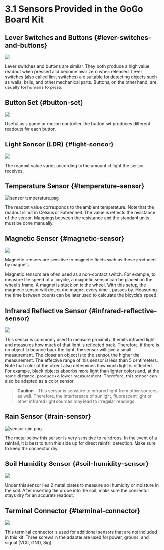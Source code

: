 # 3.1 Sensors Provided in the GoGo Board Kit

## Lever Switches and Buttons {#lever-switches-and-buttons}

![](https://lh6.googleusercontent.com/XXhoiviM0cP9LWZSgzPx0pWmHF0x-tR4V8OhTWUseZfxY3xGaHsyGhh-O5gTvfPI-BFfGeMEibbzyN9AMxTOgTI_vG4uYLYIu8t6anoM7GqdF8GhQbq1BX0YVVc38N52Md8o0loC)

Lever switches and buttons are similar. They both produce a high value readout when pressed and become near zero when released. Lever switches \(also called limit switches\) are suitable for detecting objects such as walls, balls, and other mechanical parts. Buttons, on the other hand, are usually for humans to press.

## Button Set {#button-set}

![](https://lh5.googleusercontent.com/VUuiVQfDIceaurA8ryCCKjCOdan_ojwqc-Ogk9oiTRG6wBkPoh3-9_3EjxNkxEgRUqDUo_AL_sG_9mdyHAXpLfrVwb0iCmKGt-oUY4JY7gBwwPLyMTdp5RJ7jfbck4nPfMl6uJOx)

Useful as a game or motion controller, the button set produces different readouts for each button.

## Light Sensor \(LDR\) {#light-sensor}

![](https://lh5.googleusercontent.com/Rmta4SQ9rb1CuqJC9vY8uw2z4zgpFS7AN6q9hSuqbtxWINkbDGAognrPA6hnccv69Y8ekl-TX3fxjedsuwo3xmHmx09xpjsnYAJB_OJgzHxJvoyNSvG8lybrCexIjteQXqjVuOnZ)

The readout value varies according to the amount of light the sensor receives.

## Temperature Sensor {#temperature-sensor}

![sensor temperature.png](https://lh4.googleusercontent.com/GgtVOBlhdmGlF5LMSz3Avz-HLId9joXpfCZim2qFtt0QcdBQ25VHQd26BjgpoJD-vrjQtmdlnh5DhBlurrMIGVKLwScvIS4_8jwphbhye3EXrXdJP_gFW9FFYLhtqAdA9J5Dwn5j)

The readout value corresponds to the ambient temperature. Note that the readout is not in Celsius or Fahrenheit. The value is reflects the resistance of the sensor. Mappings between the resistance and the standard units must be done manually.

## Magnetic Sensor {#magnetic-sensor}

![](https://lh6.googleusercontent.com/CQGNhkdfH75drhz385lKoW1OglalqJBSMLQhiySijjqP--X6O6tu1wlXJOunjBo812kH5iarjZ3BdrSkZTjiJ4qFYrz-Be1pFbg5Ih_bgaO-koYnUkgcByjTe5c2BLh3POmkZuE5)

Magnetic sensors are sensitive to magnetic fields such as those produced by magnets.

Magnetic sensors are often used as a non-contact switch. For example, to measure the speed of a bicycle, a magnetic sensor can be placed on the wheel’s frame. A magnet is stuck on to the wheel. With this setup, the magnetic sensor will detect the magnet every time it passes by. Measuring the time between counts can be later used to calculate the bicycle’s speed.

## Infrared Reflective Sensor {#infrared-reflective-sensor}

![](https://lh6.googleusercontent.com/9bqUi-qv_uhq71zSn1qe5G5Q2os-9ULuRJx4bYSiWGFkwLS6zst3X9RLamf2FFtss5Z84vbJSwBFot1EuPXAiKHHl78HWCK0QvImOj_90SzTNkjAKNDW9R7ATZbA-Ty3MOQCzG-f)

This sensor is commonly used to measure proximity. It emits infrared light and measures how much of that light is reflected back. Therefore, if there is no object to bounce back the light, the sensor will give a small measurement. The closer an object is to the sensor, the higher the measurement. The effective range of this sensor is less than 5 centimeters. Note that color of the object also determines how much light is reflected. For example, black objects absorbs more light than lighter colors and, at the same distance, produces a lower measurement. Therefore, this sensor can also be adapted as a color sensor.

> **Caution** - This sensor is sensitive to infrared light from other sources as well. Therefore, the interference of sunlight, fluorescent light or other infrared light sources may lead to irregular readings.

## Rain Sensor {#rain-sensor}

![sensor rain.png](https://lh6.googleusercontent.com/CfP5LQKjRSXzFGOnuqzSghzV4rAUu6DPD7DwLa5ZfnhmXN8CpqvpPtg5rDMCYnX90mYWqtnHv-SApJSrw7jd4kprxunTzj0wi4qAgi-3HP3QB5qRG6e1Uy38ju5tB-EuAfmII9am)

The metal below this sensor is very sensitive to raindrops. In the event of a rainfall, it is best to turn this side up for direct rainfall detection. Make sure to keep the connector dry.

## Soil Humidity Sensor {#soil-humidity-sensor}

![](https://lh5.googleusercontent.com/ShjcJG_JzPDLen6CHoZZ4e0Sj32jGRE9LkxeuEOF3dj6xbNRnLBs99zIflF2-HfLuEQvP3Mxs25vxdhhigT3l7XoaJ09EYUyPRfVp_y9uOvdiCScQY8JnIfMLVQ_Ea48FmfoWtS4)

Under this sensor lies 2 metal plates to measure soil humidity or moisture in the soil. After inserting the probe into the soil, make sure the connector stays dry for an accurate readout.

## Terminal Connector {#terminal-connector}

![](https://lh6.googleusercontent.com/BsDQ0Lmmj7k9reFACTEsyOA4DZzNWpNU4UPFLcLUXE90ZmSS-JHGJHknNh9i-nWG90HLG6i3DOGQdDADIxE3sIH4rUigGNeczo-xpQE5f32wpqlR7wWbCZlke0e652HwQEYGV5Og)

This terminal connector is used for additional sensors that are not included in this kit. Three screws in the adapter are used for power, ground, and signal \(VCC, GND, Sig\).

